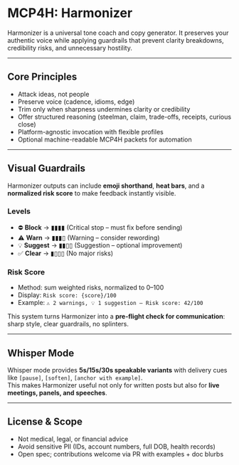 
# MCP4H: Harmonizer

Harmonizer is a universal tone coach and copy generator. It preserves your authentic voice while applying guardrails that prevent clarity breakdowns, credibility risks, and unnecessary hostility.

---

## Core Principles
- Attack ideas, not people
- Preserve voice (cadence, idioms, edge)
- Trim only when sharpness undermines clarity or credibility
- Offer structured reasoning (steelman, claim, trade-offs, receipts, curious close)
- Platform-agnostic invocation with flexible profiles
- Optional machine-readable MCP4H packets for automation

---

## Visual Guardrails

Harmonizer outputs can include **emoji shorthand**, **heat bars**, and a **normalized risk score** to make feedback instantly visible.

### Levels
- ⛔ **Block** → ▮▮▮▮ (Critical stop – must fix before sending)
- ⚠️ **Warn** → ▮▮▮▯ (Warning – consider rewording)
- 💡 **Suggest** → ▮▮▯▯ (Suggestion – optional improvement)
- ✅ **Clear** → ▮▯▯▯ (No major risks)

### Risk Score
- Method: sum weighted risks, normalized to 0–100
- Display: `Risk score: {score}/100`
- Example: `⚠️ 2 warnings, 💡 1 suggestion — Risk score: 42/100`

This system turns Harmonizer into a **pre-flight check for communication**: sharp style, clear guardrails, no splinters.

---

## Whisper Mode
Whisper mode provides **5s/15s/30s speakable variants** with delivery cues like `[pause]`, `[soften]`, `[anchor with example]`.  
This makes Harmonizer useful not only for written posts but also for **live meetings, panels, and speeches**.

---

## License & Scope
- Not medical, legal, or financial advice
- Avoid sensitive PII (IDs, account numbers, full DOB, health records)
- Open spec; contributions welcome via PR with examples + doc blurbs
